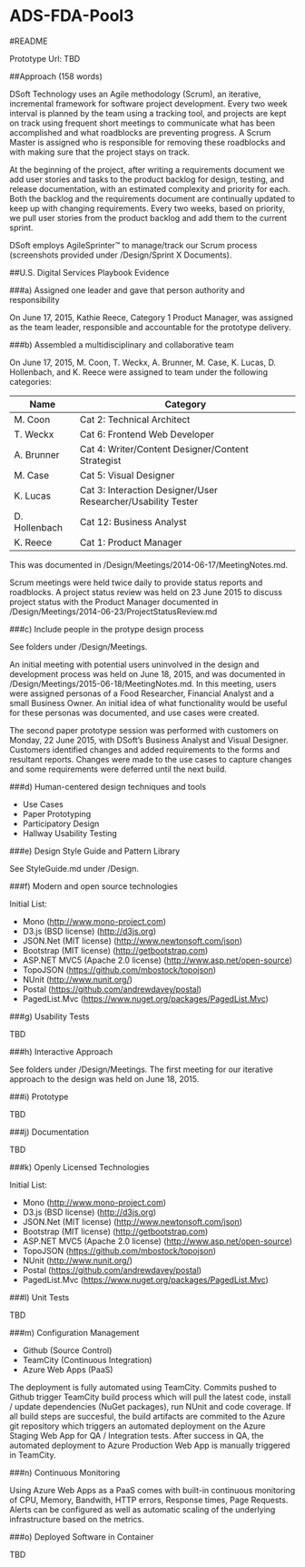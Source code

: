 # ADS-FDA-Pool3
#README

Prototype Url: TBD

##Approach (158 words)

DSoft Technology uses an Agile methodology (Scrum), an iterative, incremental framework for software project development. Every two week interval is planned by the team using a tracking tool, and projects are kept on track using frequent short meetings to communicate what has been accomplished and what roadblocks are preventing progress. A Scrum Master is assigned who is responsible for removing these roadblocks and with making sure that the project stays on track.

At the beginning of the project, after writing a requirements document we add user stories and tasks to the product backlog for design, testing, and release documentation, with an estimated complexity and priority for each. Both the backlog and the requirements document are continually updated to keep up with changing requirements. Every two weeks, based on priority, we pull user stories from the product backlog and add them to the current sprint.

DSoft employs AgileSprinter™ to manage/track our Scrum process (screenshots provided under /Design/Sprint X Documents).  

##U.S. Digital Services Playbook Evidence

###a) Assigned one leader and gave that person authority and responsibility

On June 17, 2015, Kathie Reece, Category 1 Product Manager, was assigned as the team leader, responsible and accountable for the prototype delivery.

###b) Assembled a multidisciplinary and collaborative team

On June 17, 2015, M. Coon, T. Weckx, A. Brunner, M. Case, K. Lucas, D. Hollenbach, and K. Reece were assigned to team under the following categories:

| Name       | Category      |
| ---------- | ------------- |
| M. Coon    | Cat 2: Technical Architect |
| T. Weckx   | Cat 6: Frontend Web Developer      |
| A. Brunner | Cat 4: Writer/Content Designer/Content Strategist     |
| M. Case    | Cat 5: Visual Designer     |
| K. Lucas   | Cat 3: Interaction Designer/User Researcher/Usability Tester     |
| D. Hollenbach | Cat 12: Business Analyst    |
| K. Reece   | Cat 1: Product Manager     |

This was documented in /Design/Meetings/2014-06-17/MeetingNotes.md.

Scrum meetings were held twice daily to provide status reports and roadblocks. A project status review was held on 23 June 2015 to discuss project status with the Product Manager documented in /Design/Meetings/2014-06-23/ProjectStatusReview.md

###c) Include people in the protype design process

See folders under /Design/Meetings. 

An initial meeting with potential users uninvolved in the design and development process was held on June 18, 2015, and was documented in /Design/Meetings/2015-06-18/MeetingNotes.md. In this meeting, users were assigned personas of a Food Researcher, Financial Analyst and a small Business Owner. An initial idea of what functionality would be useful for these personas was documented, and use cases were created.

The second paper prototype session was performed with customers on Monday, 22 June 2015, with DSoft’s Business Analyst and Visual Designer.  Customers identified changes and added requirements to the forms and resultant reports.  Changes were made to the use cases to capture changes and some requirements were deferred until the next build.

###d) Human-centered design techniques and tools

* Use Cases 
* Paper Prototyping
* Participatory Design
* Hallway Usability Testing

###e) Design Style Guide and Pattern Library

See StyleGuide.md under /Design. 

###f) Modern and open source technologies

Initial List:
* Mono (http://www.mono-project.com)
* D3.js (BSD license) (http://d3js.org)
* JSON.Net (MIT license) (http://www.newtonsoft.com/json)
* Bootstrap (MIT license) (http://getbootstrap.com)
* ASP.NET MVC5 (Apache 2.0 license) (http://www.asp.net/open-source)
* TopoJSON (https://github.com/mbostock/topojson)
* NUnit (http://www.nunit.org/)
* Postal (https://github.com/andrewdavey/postal)
* PagedList.Mvc (https://www.nuget.org/packages/PagedList.Mvc)

###g) Usability Tests

TBD

###h) Interactive Approach

See folders under /Design/Meetings. The first meeting for our iterative approach to the design was held on June 18, 2015.

###i) Prototype

TBD

###j) Documentation

TBD

###k) Openly Licensed Technologies

Initial List:
* Mono (http://www.mono-project.com)
* D3.js (BSD license) (http://d3js.org)
* JSON.Net (MIT license) (http://www.newtonsoft.com/json)
* Bootstrap (MIT license) (http://getbootstrap.com)
* ASP.NET MVC5 (Apache 2.0 license) (http://www.asp.net/open-source)
* TopoJSON (https://github.com/mbostock/topojson)
* NUnit (http://www.nunit.org/)
* Postal (https://github.com/andrewdavey/postal)
* PagedList.Mvc (https://www.nuget.org/packages/PagedList.Mvc)

###l) Unit Tests

TBD

###m) Configuration Management

* Github (Source Control)
* TeamCity (Continuous Integration)
* Azure Web Apps (PaaS)

The deployment is fully automated using TeamCity. Commits pushed to Github trigger TeamCity build process which will pull the latest code, install / update dependencies (NuGet packages), run NUnit and code coverage. If all build steps are succesful, the build artifacts are commited to the Azure git repository which triggers an automated deployment on the Azure Staging Web App for QA / Integration tests. After success in QA, the automated deployment to Azure Production Web App is manually triggered in TeamCity.

###n) Continuous Monitoring 

Using Azure Web Apps as a PaaS comes with built-in continuous monitoring of CPU, Memory, Bandwith, HTTP errors, Response times, Page Requests. Alerts can be configured as well as automatic scaling of the underlying infrastructure based on the metrics.

###o) Deployed Software in Container

TBD
